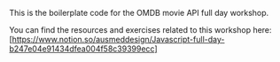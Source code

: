This is the boilerplate code for the OMDB movie API full day workshop. 

You can find the resources and exercises related to this workshop here:
[https://www.notion.so/ausmeddesign/Javascript-full-day-b247e04e91434dfea004f58c39399ecc]
